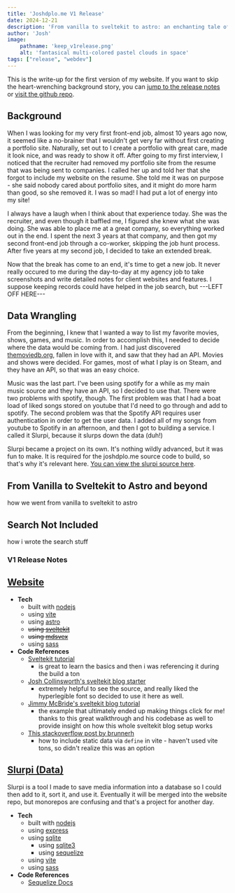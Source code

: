 ```yaml
---
title: 'Joshdplo.me V1 Release'
date: 2024-12-21
description: 'From vanilla to sveltekit to astro: an enchanting tale of triumph in the face of terror and despair.'
author: 'Josh'
image:
    pathname: 'keep_v1release.png'
    alt: 'fantasical multi-colored pastel clouds in space'
tags: ["release", "webdev"]
---
```

This is the write-up for the first version of my website. If you want to skip the heart-wrenching background story, you can [jump to the release notes](#v1-release-notes) or [visit the github repo](https://github.com/joshdplo/joshdplo.me).

## Background
When I was looking for my very first front-end job, almost 10 years ago now, it seemed like a no-brainer that I wouldn't get very far without first creating a portfolio site. Naturally, set out to I create a portfolio with great care, made it look nice, and was ready to show it off. After going to my first interview, I noticed that the recruiter had removed my portfolio site from the resume that was being sent to companies. I called her up and told her that she forgot to include my website on the resume. She told me it was on purpose - she said nobody cared about portfolio sites, and it might do more harm than good, so she removed it. I was so mad! I had put a lot of energy into my site!

I always have a laugh when I think about that experience today. She was the recruiter, and even though it baffled me, I figured she knew what she was doing. She was able to place me at a great company, so everything worked out in the end. I spent the next 3 years at that company, and then got my second front-end job through a co-worker, skipping the job hunt process. After five years at my second job, I decided to take an extended break.

Now that the break has come to an end, it's time to get a new job. It never really occured to me during the day-to-day at my agency job to take screenshots and write detailed notes for client websites and features. I suppose keeping records could have helped in the job search, but ---LEFT OFF HERE---

## Data Wrangling
From the beginning, I knew that I wanted a way to list my favorite movies, shows, games, and music. In order to accomplish this, I needed to decide where the data would be coming from. I had just discovered [themoviedb.org](https://www.themoviedb.org/), fallen in love with it, and saw that they had an API. Movies and shows were decided. For games, most of what I play is on Steam, and they have an API, so that was an easy choice.

Music was the last part. I've been using spotify for a while as my main music source and they have an API, so I decided to use that. There were two problems with spotify, though. The first problem was that I had a boat load of liked songs stored on youtube that I'd need to go through and add to spotify. The second problem was that the Spotify API requires user authentication in order to get the user data. I added all of my songs from youtube to Spotify in an afternoon, and then I got to building a service. I called it Slurpi, because it slurps down the data (duh!)

Slurpi became a project on its own. It's nothing wildly advanced, but it was fun to make. It is required for the joshdplo.me source code to build, so that's why it's relevant here. [You can view the slurpi source here](https://github.com/joshdplo/slurpi).

## From Vanilla to Sveltekit to Astro and beyond
how we went from vanilla to sveltekit to astro

## Search Not Included
how i wrote the search stuff

### V1 Release Notes
## [Website](https://github.com/joshdplo/joshdplo.me)
- **Tech**
  - built with [nodejs](https://nodejs.org/en)
  - using [vite](https://vite.dev)
  - using [astro](https://astro.build)
  - ~~using [sveltekit](https://svelte.dev/docs/kit/introduction)~~
  - ~~using [mdsvex](https://github.com/pngwn/MDsveX)~~
  - using [sass](https://sass-lang.com/)
- **Code References**
  - [Sveltekit tutorial](https://svelte.dev/tutorial/kit/introducing-sveltekit)
    - is great to learn the basics and then i was referencing it during the build a ton
  - [Josh Collinsworth's sveltekit blog starter](https://github.com/josh-collinsworth/sveltekit-blog-starter/tree/main)
    - extremely helpful to see the source, and really liked the hyperlegible font so decided to use it here as well.
  - [Jimmy McBride's sveltekit blog tutorial](https://jimmymcbride.dev/blog/sveltekit-blog)
    - the example that ultimately ended up making things click for me! thanks to this great walkthrough and his codebase as well to provide insight on how this whole sveltekit blog setup works
  - [This stackoverflow post by brunnerh](https://stackoverflow.com/a/76147868)
    - how to include static data via `define` in vite - haven't used vite tons, so didn't realize this was an option

## [Slurpi (Data)](https://github.com/joshdplo/slurpi)
Slurpi is a tool I made to save media information into a database so I could then 
add to it, sort it, and use it. Eventually it will be merged into the website repo, but 
monorepos are confusing and that's a project for another day.

- **Tech**
  - built with [nodejs](https://nodejs.org/en)
  - using [express](https://expressjs.com/)
  - using [sqlite](https://www.sqlite.org/)
    - using [sqlite3](https://github.com/TryGhost/node-sqlite3)
    - using [sequelize](https://sequelize.org/)
  - using [vite](https://vite.dev/)
  - using [sass](https://sass-lang.com/)
- **Code References**
  - [Sequelize Docs](https://sequelize.org/docs/v6/getting-started/)
  